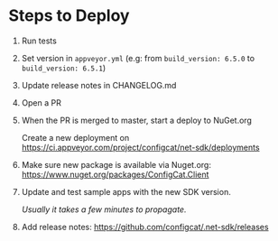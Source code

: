 # Steps to Deploy
1. Run tests
2. Set version in `appveyor.yml` (e.g: from `build_version: 6.5.0` to `build_version: 6.5.1`)
3. Update release notes in CHANGELOG.md
4. Open a PR
5. When the PR is merged to master, start a deploy to NuGet.org

    Create a new deployment on  https://ci.appveyor.com/project/configcat/net-sdk/deployments
6. Make sure new package is available via Nuget.org: https://www.nuget.org/packages/ConfigCat.Client
7. Update and test sample apps with the new SDK version.

    *Usually it takes a few minutes to propagate.*
8. Add release notes: https://github.com/configcat/.net-sdk/releases